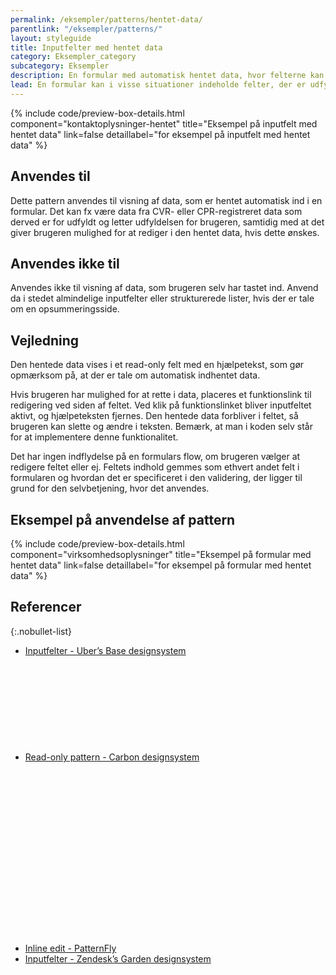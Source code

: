 ```yaml
---
permalink: /eksempler/patterns/hentet-data/
parentlink: "/eksempler/patterns/"
layout: styleguide
title: Inputfelter med hentet data
category: Eksempler_category
subcategory: Eksempler
description: En formular med automatisk hentet data, hvor felterne kan redigeres.
lead: En formular kan i visse situationer indeholde felter, der er udfyldt på forhånd med automatisk hentet data. Denne data skal nogen gange kunne ændres i.
---
```


{% include code/preview-box-details.html component="kontaktoplysninger-hentet" title="Eksempel på inputfelt med hentet data" link=false detaillabel="for eksempel på inputfelt med hentet data" %}

## Anvendes til

Dette pattern anvendes til visning af data, som er hentet automatisk ind i en formular. Det kan fx være data fra CVR- eller CPR-registreret data som derved er for udfyldt og letter udfyldelsen for brugeren, samtidig med at det giver brugeren mulighed for at rediger i den hentet data, hvis dette ønskes.

## Anvendes ikke til

Anvendes ikke til visning af data, som brugeren selv har tastet ind. Anvend da i stedet almindelige inputfelter eller strukturerede lister, hvis der er tale om en opsummeringsside. 

## Vejledning

Den hentede data vises i et read-only felt med en hjælpetekst, som gør opmærksom på, at der er tale om automatisk indhentet data. 

Hvis brugeren har mulighed for at rette i data, placeres et funktionslink til redigering ved siden af feltet. Ved klik på funktionslinket bliver inputfeltet aktivt, og hjælpeteksten fjernes. Den hentede data forbliver i feltet, så brugeren kan slette og ændre i teksten. Bemærk, at man i koden selv står for at implementere denne funktionalitet.

Det har ingen indflydelse på en formulars flow, om brugeren vælger at redigere feltet eller ej. Feltets indhold gemmes som ethvert andet felt i formularen og hvordan det er specificeret i den validering, der ligger til grund for den selvbetjening, hvor det anvendes.

## Eksempel på anvendelse af pattern

{% include code/preview-box-details.html component="virksomhedsoplysninger" title="Eksempel på formular med hentet data" link=false detaillabel="for eksempel på formular med hentet data" %}

## Referencer

{:.nobullet-list}
- <a href="https://baseweb.design/components/input/" class="icon-link" target="_blank">Inputfelter - Uber’s Base designsystem<svg class="icon-svg" focusable="false" aria-hidden="true"><use xlink:href="#open-in-new"></use></svg></a>
- <a href="https://carbondesignsystem.com/patterns/read-only-states-pattern/" class="icon-link" target="_blank">Read-only pattern - Carbon designsystem<svg class="icon-svg" focusable="false" aria-hidden="true"><use xlink:href="#open-in-new"></use></svg></a>
- <a href="https://www.patternfly.org/components/inline-edit/design-guidelines/" class="icon-link" target="_blank">Inline edit - PatternFly<svg class="icon-svg" focusable="false" aria-hidden="true"><use xlink:href="#open-in-new"></use></svg></a>
- <a href="https://garden.zendesk.com/components/input" class="icon-link" target="_blank">Inputfelter - Zendesk’s Garden designsystem<svg class="icon-svg" focusable="false" aria-hidden="true"><use xlink:href="#open-in-new"></use></svg></a>

<script>
let editButton = document.getElementById("hentetdata-rediger");

editButton.addEventListener('click', function (e) {
    let textfield = document.getElementById("hentetdata-redigerbar");
    let hinttext = document.getElementById("hentetdata-redigerbar-hint");
    this.setAttribute('hidden', '');
    hinttext.setAttribute('hidden', '');
    textfield.removeAttribute('readonly');
    textfield.removeAttribute("aria-describedby");
    textfield.setAttribute('required', '');
    textfield.setAttribute('autocomplete', 'name');
    textfield.classList.remove('mr-3');
    textfield.focus();
});

let editButtonExample = document.getElementById("adresse-rediger");

editButtonExample.addEventListener('click', function (e) {
    let textfield = document.getElementById("adresse");
    let hinttext = document.getElementById("adresse-hint");
    this.setAttribute('hidden', '');
    hinttext.setAttribute('hidden', '');
    textfield.removeAttribute('readonly');
    textfield.removeAttribute("aria-describedby");
    textfield.setAttribute('required', '');
    textfield.setAttribute('autocomplete', 'street-address');
    textfield.classList.remove('mr-3');
    textfield.focus();
});
</script>